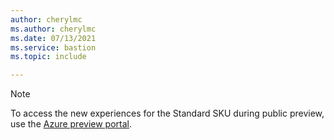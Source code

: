 ```yaml
---
author: cherylmc
ms.author: cherylmc
ms.date: 07/13/2021
ms.service: bastion
ms.topic: include

---
```


> [!NOTE]
> To access the new experiences for the Standard SKU during public preview, use the [Azure preview portal](https://aka.ms/bastionstandard).
>
